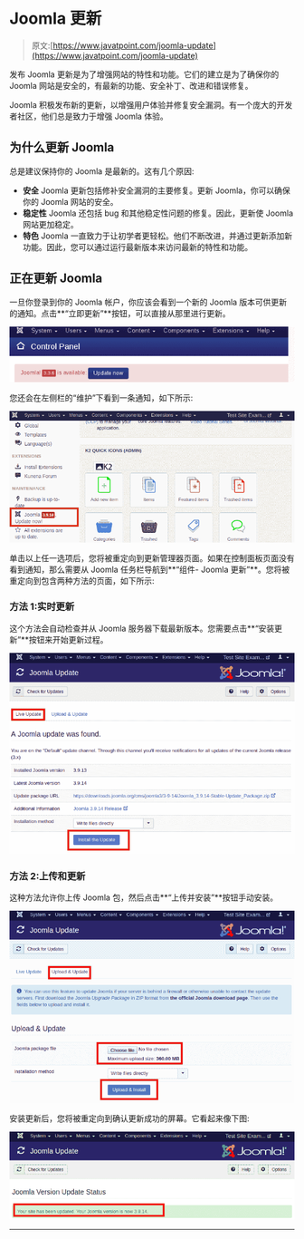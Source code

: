 # Joomla 更新

> 原文:[https://www.javatpoint.com/joomla-update](https://www.javatpoint.com/joomla-update)

发布 Joomla 更新是为了增强网站的特性和功能。它们的建立是为了确保你的 Joomla 网站是安全的，有最新的功能、安全补丁、改进和错误修复。

Joomla 积极发布新的更新，以增强用户体验并修复安全漏洞。有一个庞大的开发者社区，他们总是致力于增强 Joomla 体验。

## 为什么更新 Joomla

总是建议保持你的 Joomla 是最新的。这有几个原因:

*   **安全**
    Joomla 更新包括修补安全漏洞的主要修复。更新 Joomla，你可以确保你的 Joomla 网站的安全。
*   **稳定性**
    Joomla 还包括 bug 和其他稳定性问题的修复。因此，更新使 Joomla 网站更加稳定。
*   **特色**
    Joomla 一直致力于让初学者更轻松。他们不断改进，并通过更新添加新功能。因此，您可以通过运行最新版本来访问最新的特性和功能。

## 正在更新 Joomla

一旦你登录到你的 Joomla 帐户，你应该会看到一个新的 Joomla 版本可供更新的通知。点击**“立即更新”**按钮，可以直接从那里进行更新。

![Joomla Update](img/f15a3dcd32d4956637796bc4d9b0bc41.png)

您还会在左侧栏的“维护”下看到一条通知，如下所示:

![Joomla Update](img/f99255546a9357de34a107e95feb19be.png)

单击以上任一选项后，您将被重定向到更新管理器页面。如果在控制面板页面没有看到通知，那么需要从 Joomla 任务栏导航到**“组件- Joomla 更新”**。您将被重定向到包含两种方法的页面，如下所示:

### 方法 1:实时更新

这个方法会自动检查并从 Joomla 服务器下载最新版本。您需要点击**“安装更新”**按钮来开始更新过程。

![Joomla Update](img/0f9f1a901f22b9337f928f9994e8179c.png)

### 方法 2:上传和更新

这种方法允许你上传 Joomla 包，然后点击**“上传并安装”**按钮手动安装。

![Joomla Update](img/b452d6526c7fed75d45ac1bb124aed8a.png)

安装更新后，您将被重定向到确认更新成功的屏幕。它看起来像下图:

![Joomla Update](img/07cfca0da144789107885f66001caafb.png)

* * *